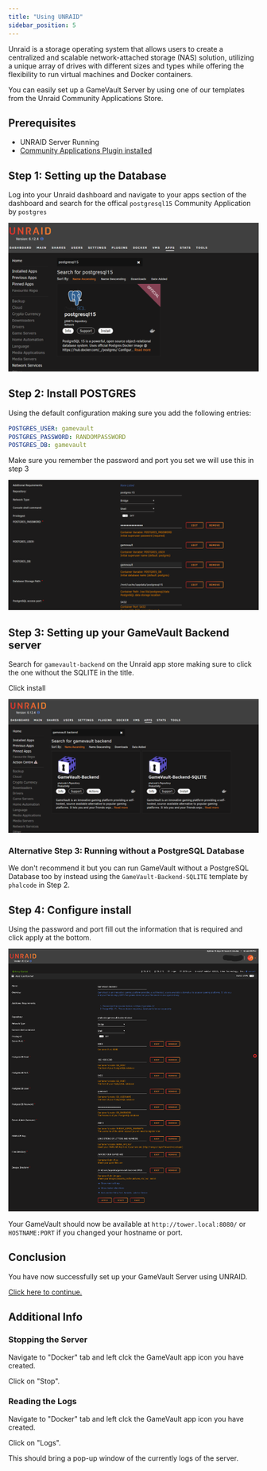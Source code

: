 ```yaml
---
title: "Using UNRAID"
sidebar_position: 5
---
```


Unraid is a storage operating system that allows users to create a centralized and scalable network-attached storage (NAS) solution, utilizing a unique array of drives with different sizes and types while offering the flexibility to run virtual machines and Docker containers.

You can easily set up a GameVault Server by using one of our templates from the Unraid Community Applications Store.

## Prerequisites

- UNRAID Server Running
- [Community Applications Plugin installed](https://forums.unraid.net/topic/38582-plug-in-community-applications)

## Step 1: Setting up the Database

Log into your Unraid dashboard and navigate to your apps section of the dashboard and search for the offical `postgresql15` Community Application by `postgres`

![Step 1](/img/docs/setup/unraid/unraid1.png)

## Step 2: Install POSTGRES

Using the default configuration making sure you add the following entries:

```yaml
POSTGRES_USER: gamevault
POSTGRES_PASSWORD: RANDOMPASSWORD
POSTGRES_DB: gamevault
```
Make sure you remember the password and port you set we will use this in step 3

![Step 2](/img/docs/setup/unraid/unraid2.png)

## Step 3: Setting up your GameVault Backend server

Search for `gamevault-backend` on the Unraid app store making sure to click the one without the SQLITE in the title. 

Click install

![Step 3](/img/docs/setup/unraid/unraid3.png)

### Alternative Step 3: Running without a PostgreSQL Database

We don't recommend it but you can run GameVault without a PostgreSQL Database too by instead using the `GameVault-Backend-SQLITE` template by `phalcode` in Step 2.


## Step 4: Configure install

Using the password and port fill out the information that is required and click apply at the bottom. 

![Step 4](/img/docs/setup/unraid/unraid4.png)


Your GameVault should now be available at `http://tower.local:8080/` or `HOSTNAME:PORT` if you changed your hostname or port.

## Conclusion

You have now successfully set up your GameVault Server using UNRAID.

[Click here to continue.](setup.md#what-next)

## Additional Info

### Stopping the Server

Navigate to "Docker" tab and left clck the GameVault app icon you have created.

Click on "Stop".


### Reading the Logs

Navigate to "Docker" tab and left clck the GameVault app icon you have created.

Click on "Logs".

This should bring a pop-up window of the currently logs of the server.
